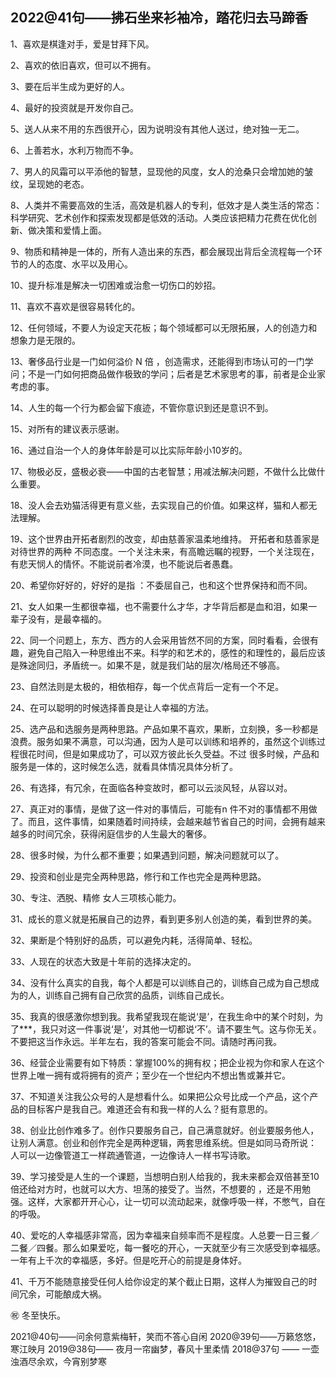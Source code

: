 
## 2022@41句——拂石坐来衫袖冷，踏花归去马蹄香

1、喜欢是棋逢对手，爱是甘拜下风。

2、喜欢的依旧喜欢，但可以不拥有。

3、要在后半生成为更好的人。

4、最好的投资就是开发你自己。

5、送人从来不用的东西很开心，因为说明没有其他人送过，绝对独一无二。 

6、上善若水，水利万物而不争。

7、男人的风霜可以平添他的智慧，显现他的风度，女人的沧桑只会增加她的皱纹，呈现她的老态。

8、人类并不需要高效的生活，高效是机器人的专利，低效才是人类生活的常态：科学研究、艺术创作和探索发现都是低效的活动。人类应该把精力花费在优化创新、做决策和爱情上面。 

9、物质和精神是一体的，所有人造出来的东西，都会展现出背后全流程每一个环节的人的态度、水平以及用心。 

10、提升标准是解决一切困难或治愈一切伤口的妙招。 

11、喜欢不喜欢是很容易转化的。

12、任何领域，不要人为设定天花板；每个领域都可以无限拓展，人的创造力和想象力是无限的。 

13、奢侈品行业是一门如何溢价 N 倍 ，创造需求，还能得到市场认可的一门学问；不是一门如何把商品做作极致的学问；后者是艺术家思考的事，前者是企业家考虑的事。

14、人生的每一个行为都会留下痕迹，不管你意识到还是意识不到。 

15、对所有的建议表示感谢。

16、通过自治一个人的身体年龄是可以比实际年龄小10岁的。

17、物极必反，盛极必衰——中国的古老智慧；用减法解决问题，不做什么比做什么重要。 

18、没人会去劝猫活得更有意义些，去实现自己的价值。如果这样，猫和人都无法理解。

19、这个世界由开拓者剧烈的改变，却由慈善家温柔地维持。 开拓者和慈善家是对待世界的两种 不同态度。一个关注未来，有高瞻远瞩的视野，一个关注现在，有悲天悯人的情怀。不能说前者冷漠，也不能说后者愚蠢。

20、希望你好好的，好好的是指 ：不委屈自己，也和这个世界保持和而不同。

21、女人如果一生都很幸福，也不需要什么才华，才华背后都是血和泪，如果一辈子没有，是最幸福的。 

22、同一个问题上，东方、西方的人会采用皆然不同的方案，同时看看，会很有趣，避免自己陷入一种思维出不来。科学的和艺术的，感性的和理性的，最后应该是殊途同归，矛盾统一。如果不是，就是我们站的层次/格局还不够高。 

23、自然法则是太极的，相依相存，每一个优点背后一定有一个不足。 

24、在可以聪明的时候选择善良是让人幸福的方法。 

25、选产品和选服务是两种思路。产品如果不喜欢，果断，立刻换，多一秒都是浪费。服务如果不满意，可以沟通，因为人是可以训练和培养的，虽然这个训练过程很花时间，但是如果成功了，可以双方彼此长久受益。不过 很多时候，产品和服务是一体的，这时候怎么选，就看具体情况具体分析了。 

26、有选择，有冗余，在面临各种变故时，都可以云淡风轻，从容以对。

27、真正对的事情，是做了这一件对的事情后，可能有n 件不对的事情都不用做了。而且，这件事情，如果随着时间持续，会越来越节省自己的时间，会拥有越来越多的时间冗余，获得闲庭信步的人生最大的奢侈。

28、很多时候，为什么都不重要；如果遇到问题，解决问题就可以了。

29、投资和创业是完全两种思路，修行和工作也完全是两种思路。 

30、专注、洒脱、精修 女人三项核心能力。 

31、成长的意义就是拓展自己的边界，看到更多别人创造的美，看到世界的美。 

32、果断是个特别好的品质，可以避免内耗，活得简单、轻松。

33、人现在的状态大致是十年前的选择决定的。

34、没有什么真实的自我，每个人都是可以训练自己的，训练自己成为自己想成为的人，训练自己拥有自己欣赏的品质，训练自己成长。

35、我真的很感激你想到我。我希望我现在能说‘是’，在我生命中的某个时刻，为了***，我只对这一件事说‘是’，对其他一切都说‘不’。请不要生气。这与你无关。不要把这当作永远。半年左右，我的答案可能会不同。请随时再问我。

36、经营企业需要有如下特质：掌握100%的拥有权；把企业视为你和家人在这个世界上唯一拥有或将拥有的资产；至少在一个世纪内不想出售或兼并它。

37、不知道关注我公众号的人是想看什么。如果把公众号比成一个产品，这个产品的目标客户是我自己。难道还会有和我一样的人么？挺有意思的。 

38、创业比创作难多了。创作只要服务自己，自己满意就好。创业要服务他人，让别人满意。创业和创作完全是两种逻辑，两套思维系统。但是如同马奇所说： 人可以一边像管道工一样疏通管道，一边像诗人一样书写诗歌。 

39、学习接受是人生的一个课题，当想明白别人给我的，我未来都会双倍甚至10倍还给对方时，也就可以大方、坦荡的接受了。当然，不想要的 ，还是不用勉强。这样，大家都开开心心，让一切可以流动起来，就像呼吸一样，不憋气，自在的呼吸。 

40、爱吃的人幸福感非常高，因为幸福来自频率而不是程度。人总要一日三餐／二餐／四餐。那么如果爱吃，每一餐吃的开心，一天就至少有三次感受到幸福感。 一年有上千次的幸福感，多好。但是吃开心的前提是身体好。

41、千万不能随意接受任何人给你设定的某个截止日期，这样人为摧毁自己的时间冗余，可能酿成大祸。 

㊗️ 冬至快乐。

2021@40句——问余何意紫梅轩，笑而不答心自闲
2020@39句——万籁悠悠，寒江映月
2019@38句—— 夜月一帘幽梦，春风十里柔情
2018@37句 —— 一壶浊酒尽余欢，今宵别梦寒
